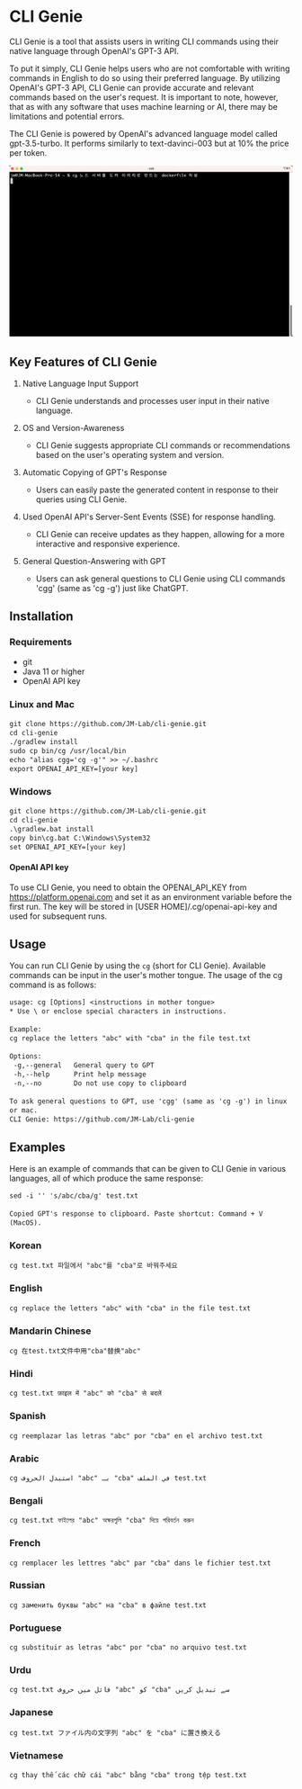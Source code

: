 # CLI Genie
CLI Genie is a tool that assists users in writing CLI commands using their native language through OpenAI's GPT-3 API.

To put it simply, CLI Genie helps users who are not comfortable with writing commands in English to do so using their preferred language. By utilizing OpenAI's GPT-3 API, CLI Genie can provide accurate and relevant commands based on the user's request. It is important to note, however, that as with any software that uses machine learning or AI, there may be limitations and potential errors.

The CLI Genie is powered by OpenAI's advanced language model called gpt-3.5-turbo. It performs similarly to text-davinci-003 but at 10% the price per token.

![Screenshot](https://raw.githubusercontent.com/JM-Lab/cli-genie/main/screenshot.gif)
## Key Features of CLI Genie
1. Native Language Input Support
   * CLI Genie understands and processes user input in their native language.

2. OS and Version-Awareness
   * CLI Genie suggests appropriate CLI commands or recommendations based on the user's operating system and version.
   
3. Automatic Copying of GPT's Response
   * Users can easily paste the generated content in response to their queries using CLI Genie.

4. Used OpenAI API's Server-Sent Events (SSE) for response handling.
   * CLI Genie can receive updates as they happen, allowing for a more interactive and responsive experience.
   
5. General Question-Answering with GPT
   * Users can ask general questions to CLI Genie using CLI commands 'cgg' (same as 'cg -g') just like ChatGPT.

## Installation

### Requirements
- git
- Java 11 or higher
- OpenAI API key

### Linux and Mac
```
git clone https://github.com/JM-Lab/cli-genie.git
cd cli-genie
./gradlew install
sudo cp bin/cg /usr/local/bin
echo "alias cgg='cg -g'" >> ~/.bashrc
export OPENAI_API_KEY=[your key]
```
### Windows
```
git clone https://github.com/JM-Lab/cli-genie.git
cd cli-genie
.\gradlew.bat install
copy bin\cg.bat C:\Windows\System32
set OPENAI_API_KEY=[your key]
```
#### OpenAI API key
To use CLI Genie, you need to obtain the OPENAI_API_KEY from https://platform.openai.com and set it as an environment variable before the first run. The key will be stored in [USER HOME]/.cg/openai-api-key and used for subsequent runs.

## Usage
You can run CLI Genie by using the `cg` (short for CLI Genie). Available commands can be input in the user's mother 
tongue. 
The usage of the cg command is as follows:
```
usage: cg [Options] <instructions in mother tongue>
* Use \ or enclose special characters in instructions.

Example:
cg replace the letters "abc" with "cba" in the file test.txt

Options:
 -g,--general   General query to GPT
 -h,--help      Print help message
 -n,--no        Do not use copy to clipboard

To ask general questions to GPT, use 'cgg' (same as 'cg -g') in linux or mac.
CLI Genie: https://github.com/JM-Lab/cli-genie
```
## Examples
Here is an example of commands that can be given to CLI Genie in various languages, all of which produce the same response:
```
sed -i '' 's/abc/cba/g' test.txt

Copied GPT's response to clipboard. Paste shortcut: Command + V (MacOS).
```

### Korean
```
cg test.txt 파일에서 "abc"를 "cba"로 바꿔주세요
```

### English
```
cg replace the letters "abc" with "cba" in the file test.txt
```

### Mandarin Chinese
```
cg 在test.txt文件中用"cba"替换"abc"
```

### Hindi
```
cg test.txt फ़ाइल में "abc" को "cba" से बदलें
```

### Spanish
```
cg reemplazar las letras "abc" por "cba" en el archivo test.txt
```

### Arabic
```
cg استبدل الحروف "abc" بـ "cba" في الملف test.txt
```

### Bengali
```
cg test.txt ফাইলের "abc" অক্ষরগুলি "cba" দিয়ে পরিবর্তন করুন
```

### French
```
cg remplacer les lettres "abc" par "cba" dans le fichier test.txt
```

### Russian
```
cg заменить буквы "abc" на "cba" в файле test.txt
```

### Portuguese
```
cg substituir as letras "abc" por "cba" no arquivo test.txt
```

### Urdu
```
cg test.txt فائل میں حروف "abc" کو "cba" سے تبدیل کریں
```

### Japanese
```
cg test.txt ファイル内の文字列 "abc" を "cba" に置き換える
```

### Vietnamese
```
cg thay thế các chữ cái "abc" bằng "cba" trong tệp test.txt
```